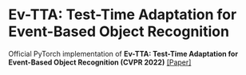 # Ev-TTA: Test-Time Adaptation for Event-Based Object Recognition
Official PyTorch implementation of **Ev-TTA: Test-Time Adaptation for Event-Based Object Recognition (CVPR 2022)**
[[Paper]](https://arxiv.org/abs/2203.12247)


